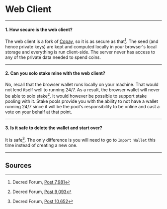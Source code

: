 # **<i class="fa fa-firefox"></i> Web Client**

---

#### **1. How secure is the web client?**

The web client is a fork of [Copay](https://copay.io), so it is as secure as that[^7981]. The seed (and hence private keys) are kept and computed locally in your browser's local storage and everything is run client-side. The server never has access to any of the private data needed to spend coins.

---

#### **2. Can you solo stake mine with the web client?**

No, recall that the browser wallet runs locally on your machine. That would not lend itself well to running 24/7. As a result, the browser wallet will never be able to solo stake[^9093]. It would however be possible to support stake pooling with it. Stake pools provide you with the ability to not have a wallet running 24/7 since it will be the pool's responsibility to be online and cast a vote on your behalf at that point.

---

#### **3. Is it safe to delete the wallet and start over?**

It is safe[^10652]. The only difference is you will need to go to `Import Wallet` this time instead of creating a new one.

---

## **<i class="fa fa-book"></i> Sources**

[^7981]: Decred Forum, [Post 7,981](https://forum.decred.org/threads/518/#post-7981)
[^9093]: Decred Forum, [Post 9,093](https://forum.decred.org/threads/617/#post-9093)
[^10652]: Decred Forum, [Post 10,652](https://forum.decred.org/threads/643/page-2#post-10652)
